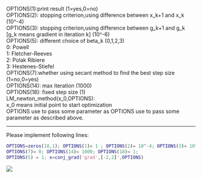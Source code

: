 OPTIONS(1):print result (1=yes,0=no)  
OPTIONS(2): stopping criterion,using difference between x_k+1 and x_k  (10^-4)  
OPTIONS(3): stopping criterion,using difference between g_k+1 and g_k [g_k means gradient in iteration k] (10^-6)  
OPTIONS(5): different choice of beta_k (0,1,2,3)  
  0: Powell  
  1: Fletcher-Reeves  
  2: Polak Ribiere  
  3: Hestenes-Stiefel                
OPTIONS(7):whether using secant method to find the best step size (1=no,0=yes)  
OPTIONS(14): max iteration (1000)  
OPTIONS(18): fixed step size (1)  
LM_newton_method(x_0,OPTIONS):  
  x_0 means initial point to start optimization  
  OPTIONS use to pass some parameter as OPTIONS use to pass some parameter as described above.  
***
Please implement following lines:
``` Matlab
OPTIONS=zeros(18,1); OPTIONS(1)= 1 ; OPTIONS(2)= 10^-4; OPTIONS(3)= 10^-6;
OPTIONS(7)= 0; OPTIONS(14)= 1000; OPTIONS(18)= 1; 
OPTIONS(5) = 1; x=conj_grad('grad',[-2,2]',OPTIONS)
```


![](https://www.dropbox.com/s/gg5n0feuovqu931/%E8%9E%A2%E5%B9%95%E6%88%AA%E5%9C%96%202018-05-07%2011.22.03.png?dl=0)
